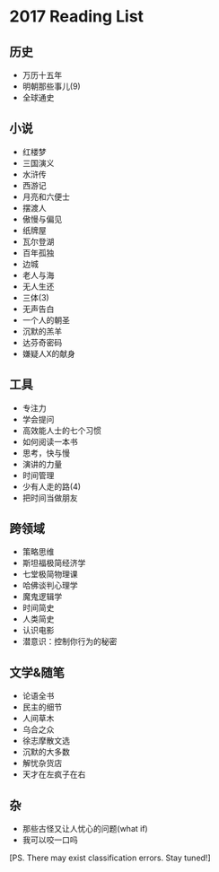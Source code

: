 # 2017 Reading List
## 历史
+ 万历十五年
+ 明朝那些事儿(9)
+ 全球通史

## 小说
+ 红楼梦
+ 三国演义
+ 水浒传
+ 西游记
+ 月亮和六便士
+ 摆渡人
+ 傲慢与偏见
+ 纸牌屋
+ 瓦尔登湖
+ 百年孤独
+ 边城
+ 老人与海
+ 无人生还
+ 三体(3)
+ 无声告白
+ 一个人的朝圣
+ 沉默的羔羊
+ 达芬奇密码
+ 嫌疑人X的献身

## 工具
+ 专注力
+ 学会提问
+ 高效能人士的七个习惯
+ 如何阅读一本书
+ 思考，快与慢
+ 演讲的力量
+ 时间管理
+ 少有人走的路(4)
+ 把时间当做朋友

## 跨领域
+ 策略思维
+ 斯坦福极简经济学
+ 七堂极简物理课
+ 哈佛谈判心理学
+ 魔鬼逻辑学
+ 时间简史
+ 人类简史
+ 认识电影
+ 潜意识：控制你行为的秘密

## 文学&随笔
+ 论语全书
+ 民主的细节
+ 人间草木
+ 乌合之众
+ 徐志摩散文选
+ 沉默的大多数
+ 解忧杂货店
+ 天才在左疯子在右

## 杂
+ 那些古怪又让人忧心的问题(what if)
+ 我可以咬一口吗

[PS. There may exist classification errors. Stay tuned!]
